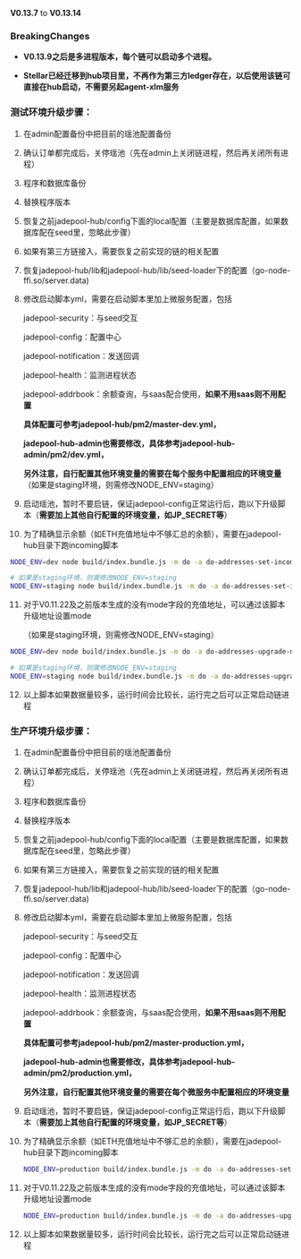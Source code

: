 **V0.13.7** to **V0.13.14**

### **BreakingChanges**

- **V0.13.9之后是多进程版本，每个链可以启动多个进程。**

- **Stellar已经迁移到hub项目里，不再作为第三方ledger存在，以后使用该链可直接在hub启动，不需要另起agent-xlm服务**

  

### 测试环境升级步骤：

1. 在admin配置备份中把目前的瑶池配置备份

2. 确认订单都完成后，关停瑶池（先在admin上关闭链进程，然后再关闭所有进程）

3. 程序和数据库备份

4. 替换程序版本

5. 恢复之前jadepool-hub/config下面的local配置（主要是数据库配置，如果数据库配在seed里，忽略此步骤）

6. 如果有第三方链接入，需要恢复之前实现的链的相关配置

7. 恢复jadepool-hub/lib和jadepool-hub/lib/seed-loader下的配置（go-node-ffi.so/server.data) 

8. 修改启动脚本yml，需要在启动脚本里加上微服务配置，包括

   jadepool-security：与seed交互

   jadepool-config：配置中心

   jadepool-notification：发送回调

   jadepool-health：监测进程状态

   jadepool-addrbook：余额查询，与saas配合使用，**如果不用saas则不用配置**

   **具体配置可参考jadepool-hub/pm2/master-dev.yml，**

   **jadepool-hub-admin也需要修改，具体参考jadepool-hub-admin/pm2/dev.yml，**

   **另外注意，自行配置其他环境变量的需要在每个服务中配置相应的环境变量**（如果是staging环境，则需修改NODE_ENV=staging）

9. 启动瑶池，暂时不要启链，保证jadepool-config正常运行后，跑以下升级脚本（**需要加上其他自行配置的环境变量，如JP_SECRET等**）

10. 为了精确显示余额（如ETH充值地址中不够汇总的余额），需要在jadepool-hub目录下跑incoming脚本

  ```bash
  NODE_ENV=dev node build/index.bundle.js -m do -a do-addresses-set-incoming
  
  # 如果是staging环境，则需修改NODE_ENV=staging
  NODE_ENV=staging node build/index.bundle.js -m do -a do-addresses-set-incoming
  ```

11. 对于V0.11.22及之前版本生成的没有mode字段的充值地址，可以通过该脚本升级地址设置mode

    （如果是staging环境，则需修改NODE_ENV=staging）


   ```bash
   NODE_ENV=dev node build/index.bundle.js -m do -a do-addresses-upgrade-mode
   
   # 如果是staging环境，则需修改NODE_ENV=staging
   NODE_ENV=staging node build/index.bundle.js -m do -a do-addresses-upgrade-mode
   ```

12. 以上脚本如果数据量较多，运行时间会比较长，运行完之后可以正常启动链进程



### 生产环境升级步骤：

1. 在admin配置备份中把目前的瑶池配置备份

2. 确认订单都完成后，关停瑶池（先在admin上关闭链进程，然后再关闭所有进程）

3. 程序和数据库备份

4. 替换程序版本

5. 恢复之前jadepool-hub/config下面的local配置（主要是数据库配置，如果数据库配在seed里，忽略此步骤）

6. 如果有第三方链接入，需要恢复之前实现的链的相关配置

7. 恢复jadepool-hub/lib和jadepool-hub/lib/seed-loader下的配置（go-node-ffi.so/server.data) 

8. 修改启动脚本yml，需要在启动脚本里加上微服务配置，包括

   jadepool-security：与seed交互

   jadepool-config：配置中心

   jadepool-notification：发送回调

   jadepool-health：监测进程状态

   jadepool-addrbook：余额查询，与saas配合使用，**如果不用saas则不用配置**

   **具体配置可参考jadepool-hub/pm2/master-production.yml，**

   **jadepool-hub-admin也需要修改，具体参考jadepool-hub-admin/pm2/production.yml，**

   **另外注意，自行配置其他环境变量的需要在每个微服务中配置相应的环境变量**

9. 启动瑶池，暂时不要启链，保证jadepool-config正常运行后，跑以下升级脚本（**需要加上其他自行配置的环境变量，如JP_SECRET等**）


9. 为了精确显示余额（如ETH充值地址中不够汇总的余额），需要在jadepool-hub目录下跑incoming脚本

   ```bash
   NODE_ENV=production build/index.bundle.js -m do -a do-addresses-set-incoming
   ```

9. 对于V0.11.22及之前版本生成的没有mode字段的充值地址，可以通过该脚本升级地址设置mode

   ```bash
   NODE_ENV=production build/index.bundle.js -m do -a do-addresses-upgrade-mode
   ```

11. 以上脚本如果数据量较多，运行时间会比较长，运行完之后可以正常启动链进程
